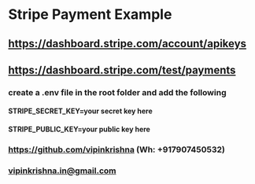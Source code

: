# Stripe Payment Example

## https://dashboard.stripe.com/account/apikeys
## https://dashboard.stripe.com/test/payments

### create a .env file in the root folder and add the following
#### STRIPE_SECRET_KEY=your secret key here
#### STRIPE_PUBLIC_KEY=your public key here

### https://github.com/vipinkrishna (Wh: +917907450532)
### vipinkrishna.in@gmail.com